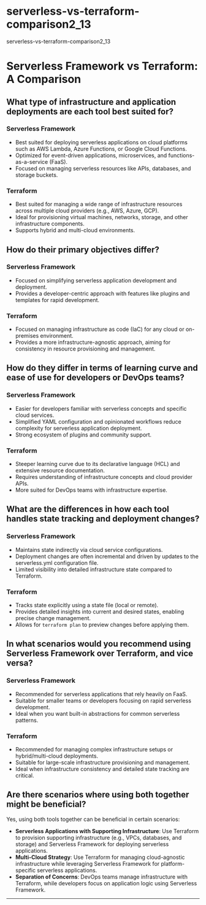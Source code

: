 # serverless-vs-terraform-comparison2_13
serverless-vs-terraform-comparison2_13
# Serverless Framework vs Terraform: A Comparison

## What type of infrastructure and application deployments are each tool best suited for?

### Serverless Framework
- Best suited for deploying serverless applications on cloud platforms such as AWS Lambda, Azure Functions, or Google Cloud Functions.
- Optimized for event-driven applications, microservices, and functions-as-a-service (FaaS).
- Focused on managing serverless resources like APIs, databases, and storage buckets.

### Terraform
- Best suited for managing a wide range of infrastructure resources across multiple cloud providers (e.g., AWS, Azure, GCP).
- Ideal for provisioning virtual machines, networks, storage, and other infrastructure components.
- Supports hybrid and multi-cloud environments.

## How do their primary objectives differ?

### Serverless Framework
- Focused on simplifying serverless application development and deployment.
- Provides a developer-centric approach with features like plugins and templates for rapid development.

### Terraform
- Focused on managing infrastructure as code (IaC) for any cloud or on-premises environment.
- Provides a more infrastructure-agnostic approach, aiming for consistency in resource provisioning and management.

## How do they differ in terms of learning curve and ease of use for developers or DevOps teams?

### Serverless Framework
- Easier for developers familiar with serverless concepts and specific cloud services.
- Simplified YAML configuration and opinionated workflows reduce complexity for serverless application deployment.
- Strong ecosystem of plugins and community support.

### Terraform
- Steeper learning curve due to its declarative language (HCL) and extensive resource documentation.
- Requires understanding of infrastructure concepts and cloud provider APIs.
- More suited for DevOps teams with infrastructure expertise.

## What are the differences in how each tool handles state tracking and deployment changes?

### Serverless Framework
- Maintains state indirectly via cloud service configurations.
- Deployment changes are often incremental and driven by updates to the serverless.yml configuration file.
- Limited visibility into detailed infrastructure state compared to Terraform.

### Terraform
- Tracks state explicitly using a state file (local or remote).
- Provides detailed insights into current and desired states, enabling precise change management.
- Allows for `terraform plan` to preview changes before applying them.

## In what scenarios would you recommend using Serverless Framework over Terraform, and vice versa?

### Serverless Framework
- Recommended for serverless applications that rely heavily on FaaS.
- Suitable for smaller teams or developers focusing on rapid serverless development.
- Ideal when you want built-in abstractions for common serverless patterns.

### Terraform
- Recommended for managing complex infrastructure setups or hybrid/multi-cloud deployments.
- Suitable for large-scale infrastructure provisioning and management.
- Ideal when infrastructure consistency and detailed state tracking are critical.

## Are there scenarios where using both together might be beneficial?

Yes, using both tools together can be beneficial in certain scenarios:
- **Serverless Applications with Supporting Infrastructure**: Use Terraform to provision supporting infrastructure (e.g., VPCs, databases, and storage) and Serverless Framework for deploying serverless applications.
- **Multi-Cloud Strategy**: Use Terraform for managing cloud-agnostic infrastructure while leveraging Serverless Framework for platform-specific serverless applications.
- **Separation of Concerns**: DevOps teams manage infrastructure with Terraform, while developers focus on application logic using Serverless Framework.

---
